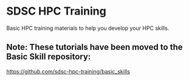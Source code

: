 # SDSC HPC Training

Basic HPC training materials to help you develop your HPC skills.

## Note: These tutorials have been moved to the Basic Skill repository:
https://github.com/sdsc-hpc-training/basic_skills




